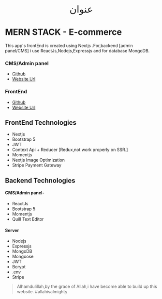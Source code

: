 
<div align="center" style='text-align:center;font-family:bismillah;font-size:2rem' dir="rtl">عنوان</div>

# MERN STACK - E-commerce 

This app's frontEnd is created using Nextjs .For,backend [admin panel/CMS] i use ReactJs,Nodejs,Expressjs and for database MongoDB.

### CMS/Admin panel
- [Github](https://github.com/Fatin-Shahriare-Sium/mern-e-commerce)
- [Website Url](https://github.com/Fatin-Shahriare-Sium/mern-e-commerce)

### FrontEnd 

- [Github](https://github.com/Fatin-Shahriare-Sium/nextjs-e-commerce)
- [Website Url]( https://nextjs-e-commerce-two.vercel.app/)

## FrontEnd Technologies

- Nextjs
- Bootstrap 5
- JWT
- Context Api + Reducer [Redux,not work properly on SSR.]
- Momentjs
- Nextjs Image Optimization
- Stripe Payment Gateway

## Backend Technologies

#### CMS/Admin panel-

- ReactJs
- Bootstrap 5
- Momentjs
- Quill Text Editor

#### Server

- Nodejs
- Expressjs
- MongoDB
- Mongoose
- JWT
- Bcrypt
- .env
- Stripe


>Alhamdulillah,by the grace of Allah,i have become able to build up this website.
    #allahisalmighty
